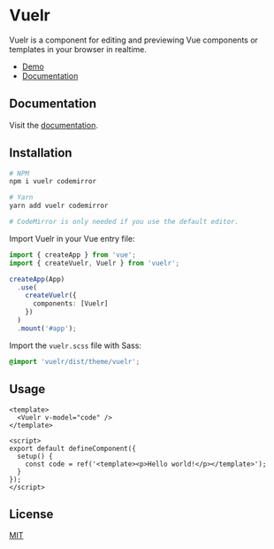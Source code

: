 # Vuelr

Vuelr is a component for editing and previewing Vue components or templates in your browser in realtime.

- [Demo](https://jonataw.github.io/vuelr/getting-started/demo.html)
- [Documentation](https://jonataw.github.io/vuelr)

## Documentation

Visit the [documentation](https://jonataw.github.io/vuelr).

## Installation

```sh
# NPM
npm i vuelr codemirror

# Yarn
yarn add vuelr codemirror

# CodeMirror is only needed if you use the default editor.
```

Import Vuelr in your Vue entry file:

```ts
import { createApp } from 'vue';
import { createVuelr, Vuelr } from 'vuelr';

createApp(App)
  .use(
    createVuelr({
      components: [Vuelr]
    })
  )
  .mount('#app');
```

Import the `vuelr.scss` file with Sass:

```scss
@import 'vuelr/dist/theme/vuelr';
```

## Usage

```vue
<template>
  <Vuelr v-model="code" />
</template>

<script>
export default defineComponent({
  setup() {
    const code = ref('<template><p>Hello world!</p></template>');
  }
});
</script>
```

## License

[MIT](https://opensource.org/licenses/MIT)
